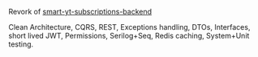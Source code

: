Revork of [smart-yt-subscriptions-backend](https://github.com/meckbaig/smart-yt-subscriptions-backend)

Clean Architecture, CQRS, REST, Exceptions handling, DTOs, Interfaces, short lived JWT, Permissions, Serilog+Seq, Redis caching, System+Unit testing.
